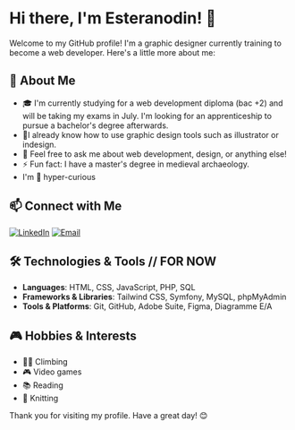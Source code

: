 # Hi there, I'm Esteranodin! 👋

Welcome to my GitHub profile! I'm a graphic designer currently training to become a web developer. Here's a little more about me:

## 🚀 About Me
- 🎓 I'm currently studying for a web development diploma (bac +2) and will be taking my exams in July. I'm looking for an apprenticeship to pursue a bachelor's degree afterwards.
- 🌱I already know how to use graphic design tools such as illustrator or indesign.
- 💬 Feel free to ask me about web development, design, or anything else!
- ⚡ Fun fact: I have a master's degree in medieval archaeology.
- I'm 👀 hyper-curious

## 📫 Connect with Me
[![LinkedIn](https://img.shields.io/badge/LinkedIn-blue?style=flat&logo=linkedin&labelColor=blue)](https://www.linkedin.com/in/esteranodin)
[![Email](https://img.shields.io/badge/Email-white?style=flat&logo=gmail)](mailto:esteranodin@example.com)

## 🛠️ Technologies & Tools // **FOR NOW**
- **Languages**: HTML, CSS, JavaScript, PHP, SQL
- **Frameworks & Libraries**: Tailwind CSS, Symfony, MySQL, phpMyAdmin
- **Tools & Platforms**: Git, GitHub, Adobe Suite, Figma, Diagramme E/A

## 🎮 Hobbies & Interests
- 🧗‍♀️ Climbing
- 🎮 Video games
- 📚 Reading
- 🧶 Knitting

Thank you for visiting my profile. Have a great day! 😊

